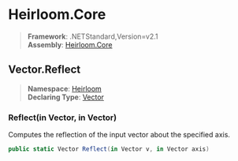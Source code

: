# Heirloom.Core

> **Framework**: .NETStandard,Version=v2.1  
> **Assembly**: [Heirloom.Core][0]  

## Vector.Reflect

> **Namespace**: [Heirloom][0]  
> **Declaring Type**: [Vector][1]  

### Reflect(in Vector, in Vector)

Computes the reflection of the input vector about the specified axis.

```cs
public static Vector Reflect(in Vector v, in Vector axis)
```

[0]: ../../../Heirloom.Core.md
[1]: ../Vector.md
